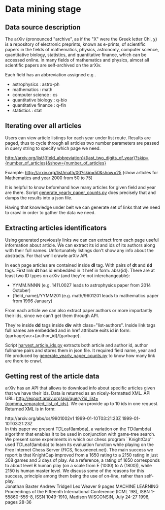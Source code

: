 Data mining stage
=================

Data source description
-----------------------

The arXiv (pronounced "archive", as if the "X" were the Greek letter Chi, χ) is a repository of electronic preprints, known as e-prints, of scientific papers in the fields of mathematics, physics, astronomy, computer science, quantitative biology, statistics, and quantitative finance, which can be accessed online. In many fields of mathematics and physics, almost all scientific papers are self-archived on the arXiv.

Each field has an abbreviation assigned e.g . 

- astrophysics : astro-ph
- mathematics : math
- computer science : cs
- quantitative biology : q-bio
- quantitative finance : q-fin
- statistics : stat

Iterating over all articles
---------------------------

Users can view article listings for each year under list route. Results are paged, thus to cycle through all articles two number parameters are passed in query string to specify which page we need.

http://arxiv.org/list/{field_abbreviation}/{last_two_digits_of_year}?skip={number_of_articles}&show={number_of_articles}

Example: http://arxiv.org/list/math/00?skip=50&show=25 (show articles for Mathematics and year 2000 from 50 to 75)

It is helpful to know beforehand how many articles for given field and year are there. Script [generate_yearly_paper_counts.py](../generate_yearly_paper_counts.py) does precisely that and dumps the results into a json file.

Having that knowledge under belt we can generate set of links that we need to crawl in order to gather the data we need.

Extracting articles identificators
----------------------------------

Using generated previously links we can can extract from each page useful information about article. We can extract its id and ids of its authors along with their full names. Unfortunately listings don't show any info about the abstracts. For that we'll crawle arXiv API.

In each page articles are contained inside __dl__ tag. With pairs of __dt__ and __dd__ tags. First link __dt__ has id embedded in it href in form: abs/{id}. There are at least two ID types on arXiv (and they're not interchangeable): 

- YYMM.NNNN (e.g. 1411.0027 leads to astrophysics paper from 2014 October)
- {field_name}/YYMM201 (e.g. math/9601201 leads to mathematics paper from 1996 January)

From each article we can also extract paper authors or more importantly their ids, since we can't get them through API.

They're inside __dd__ tags inside __div__ with class="list-authors". Inside link tags full names are embedded and in href attribute exits id in form: {garbage}au:+{author_id}/{garbage}.

Script [harvest_article_ids.py](../harvest_article_ids.py) extracts both article and author id, author fullname pairs and stores them in json file. It required field name, year and file produced by [generate_yearly_paper_counts.py](../generate_yearly_paper_counts.py) to know how many link are there to crawl.

Getting rest of the article data
--------------------------------

arXiv has an API that allows to download info about specific articles given that we have their ids. Data is returned as an nicely-formatted XML. API URL: http://export.arxiv.org/api/query?id_list={comma_separated_list_of_ids}. We can provide up to 10 ids in one request. Returned XML is in form:

<entry>
    <id>http://arxiv.org/abs/cs/9901002v1</id>
    <updated>1999-01-10T03:21:23Z</updated>
    <published>1999-01-10T03:21:23Z</published>
    <title>KnightCap: A chess program that learns by combining TD(lambda) with
  game-tree search</title>
    <summary>  In this paper we present TDLeaf(lambda), a variation on the TD(lambda)
algorithm that enables it to be used in conjunction with game-tree search. We
present some experiments in which our chess program ``KnightCap'' used
TDLeaf(lambda) to learn its evaluation function while playing on the Free
Internet Chess Server (FICS, fics.onenet.net). The main success we report is
that KnightCap improved from a 1650 rating to a 2150 rating in just 308 games
and 3 days of play. As a reference, a rating of 1650 corresponds to about level
B human play (on a scale from E (1000) to A (1800)), while 2150 is human master
level. We discuss some of the reasons for this success, principle among them
being the use of on-line, rather than self-play.
</summary>
    <author>
      <name>Jonathan Baxter</name>
    </author>
    <author>
      <name>Andrew Tridgell</name>
    </author>
    <author>
      <name>Lex Weaver</name>
    </author>
    <arxiv:comment xmlns:arxiv="http://arxiv.org/schemas/atom">9 pages</arxiv:comment>
    <arxiv:journal_ref xmlns:arxiv="http://arxiv.org/schemas/atom">MACHINE LEARNING Proceedings of the Fifteenth International
  Conference (ICML '98), ISBN 1-55860-556-8, ISSN 1049-1910, Madison WISCONSIN,
  July 24-27 1998, pages 28-36</arxiv:journal_ref>
    <link href="http://arxiv.org/abs/cs/9901002v1" rel="alternate" type="text/html"/>
    <link title="pdf" href="http://arxiv.org/pdf/cs/9901002v1" rel="related" type="application/pdf"/>
    <arxiv:primary_category xmlns:arxiv="http://arxiv.org/schemas/atom" term="cs.LG" scheme="http://arxiv.org/schemas/atom"/>
    <category term="cs.LG" scheme="http://arxiv.org/schemas/atom"/>
    <category term="cs.AI" scheme="http://arxiv.org/schemas/atom"/>
    <category term="I.2.6" scheme="http://arxiv.org/schemas/atom"/>
  </entry>

